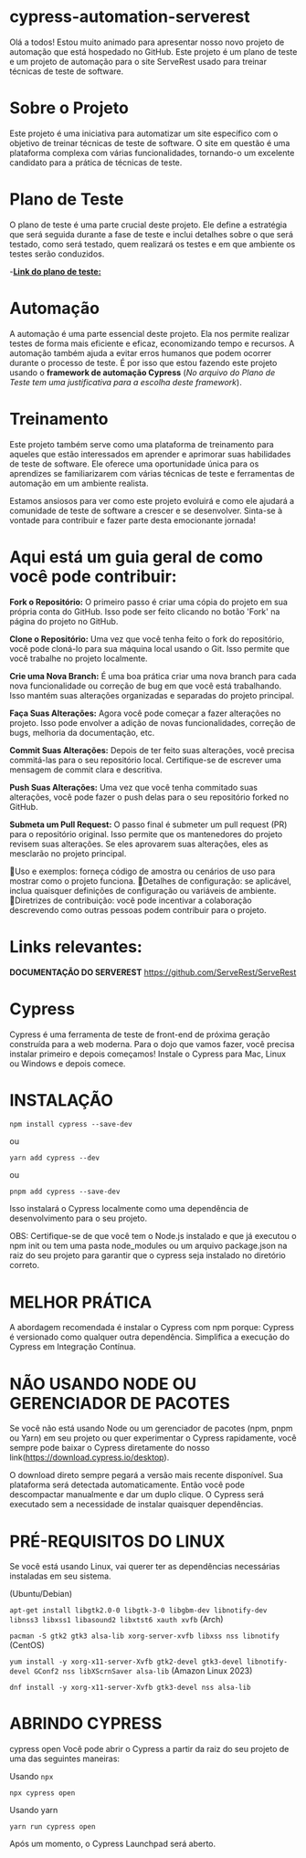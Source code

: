 # **cypress-automation-serverest**

Olá a todos! Estou muito animado para apresentar nosso novo projeto de automação que está hospedado no GitHub. Este projeto é um plano de teste e um projeto de automação para o site ServeRest usado para treinar técnicas de teste de software.

# **Sobre o Projeto**
 Este projeto é uma iniciativa para automatizar um site específico com o objetivo de treinar técnicas de teste de software. O site em questão é uma plataforma complexa com várias funcionalidades, tornando-o um excelente candidato para a prática de técnicas de teste.

# **Plano de Teste**
O plano de teste é uma parte crucial deste projeto. Ele define a estratégia que será seguida durante a fase de teste e inclui detalhes sobre o que será testado, como será testado, quem realizará os testes e em que ambiente os testes serão conduzidos.

-[**Link do plano de teste:**](https://docs.google.com/document/d/1Ft_UKhrokauGOt_TXqT8xtt5NQXgYrQopkjrFm4rwE4/edit?usp=sharing)

# **Automação**
A automação é uma parte essencial deste projeto. Ela nos permite realizar testes de forma mais eficiente e eficaz, economizando tempo e recursos. A automação também ajuda a evitar erros humanos que podem ocorrer durante o processo de teste. É por isso que estou fazendo este projeto usando o **framework de automação Cypress** (*No arquivo do Plano de Teste tem uma justificativa para a escolha deste framework*).

# **Treinamento**
Este projeto também serve como uma plataforma de treinamento para aqueles que estão interessados em aprender e aprimorar suas habilidades de teste de software. Ele oferece uma oportunidade única para os aprendizes se familiarizarem com várias técnicas de teste e ferramentas de automação em um ambiente realista.

Estamos ansiosos para ver como este projeto evoluirá e como ele ajudará a comunidade de teste de software a crescer e se desenvolver. Sinta-se à vontade para contribuir e fazer parte desta emocionante jornada!

# **Aqui está um guia geral de como você pode contribuir:**

**Fork o Repositório:** O primeiro passo é criar uma cópia do projeto em sua própria conta do GitHub. Isso pode ser feito clicando no botão 'Fork' na página do projeto no GitHub.

**Clone o Repositório:** Uma vez que você tenha feito o fork do repositório, você pode cloná-lo para sua máquina local usando o Git. Isso permite que você trabalhe no projeto localmente.

**Crie uma Nova Branch:** É uma boa prática criar uma nova branch para cada nova funcionalidade ou correção de bug em que você está trabalhando. Isso mantém suas alterações organizadas e separadas do projeto principal.

**Faça Suas Alterações:** Agora você pode começar a fazer alterações no projeto. Isso pode envolver a adição de novas funcionalidades, correção de bugs, melhoria da documentação, etc.

**Commit Suas Alterações:** Depois de ter feito suas alterações, você precisa commitá-las para o seu repositório local. Certifique-se de escrever uma mensagem de commit clara e descritiva.

**Push Suas Alterações:** Uma vez que você tenha commitado suas alterações, você pode fazer o push delas para o seu repositório forked no GitHub.

**Submeta um Pull Request:** O passo final é submeter um pull request (PR) para o repositório original. Isso permite que os mantenedores do projeto revisem suas alterações. Se eles aprovarem suas alterações, eles as mesclarão no projeto principal.

💢Uso e exemplos: forneça código de amostra ou cenários de uso para mostrar como o projeto funciona. 💢Detalhes de configuração: se aplicável, inclua quaisquer definições de configuração ou variáveis ​​de ambiente. 💢Diretrizes de contribuição: você pode incentivar a colaboração descrevendo como outras pessoas podem contribuir para o projeto.

# **Links relevantes:**
**DOCUMENTAÇÃO DO SERVEREST**
 https://github.com/ServeRest/ServeRest

# **Cypress** 
Cypress é uma ferramenta de teste de front-end de próxima geração construída para a web moderna. Para o dojo que vamos fazer, você precisa instalar primeiro e depois começamos! Instale o Cypress para Mac, Linux ou Windows e depois comece.

# **INSTALAÇÃO**

`npm install cypress --save-dev`

ou

`yarn add cypress --dev`

ou

`pnpm add cypress --save-dev`

Isso instalará o Cypress localmente como uma dependência de desenvolvimento para o seu projeto.

OBS: Certifique-se de que você tem o Node.js instalado e que já executou o npm init ou tem uma pasta node_modules ou um arquivo package.json na raiz do seu projeto para garantir que o cypress seja instalado no diretório correto.

# **MELHOR PRÁTICA**

A abordagem recomendada é instalar o Cypress com npm porque: Cypress é versionado como qualquer outra dependência. Simplifica a execução do Cypress em Integração Contínua.

# **NÃO USANDO NODE OU GERENCIADOR DE PACOTES**

Se você não está usando Node ou um gerenciador de pacotes (npm, pnpm ou Yarn) em seu projeto ou quer experimentar o Cypress rapidamente, você sempre pode baixar o Cypress diretamente do nosso link(https://download.cypress.io/desktop).

O download direto sempre pegará a versão mais recente disponível. Sua plataforma será detectada automaticamente. Então você pode descompactar manualmente e dar um duplo clique. O Cypress será executado sem a necessidade de instalar quaisquer dependências.

# **PRÉ-REQUISITOS DO LINUX**
Se você está usando Linux, vai querer ter as dependências necessárias instaladas em seu sistema.

(Ubuntu/Debian)

`apt-get install libgtk2.0-0 libgtk-3-0 libgbm-dev libnotify-dev libnss3 libxss1 libasound2 libxtst6 xauth xvfb`
(Arch)

`pacman -S gtk2 gtk3 alsa-lib xorg-server-xvfb libxss nss libnotify`
(CentOS)

`yum install -y xorg-x11-server-Xvfb gtk2-devel gtk3-devel libnotify-devel GConf2 nss libXScrnSaver alsa-lib`
(Amazon Linux 2023)

`dnf install -y xorg-x11-server-Xvfb gtk3-devel nss alsa-lib`

# **ABRINDO CYPRESS**

cypress open Você pode abrir o Cypress a partir da raiz do seu projeto de uma das seguintes maneiras:

Usando `npx`

`npx cypress open`

Usando yarn

`yarn run cypress open`


Após um momento, o Cypress Launchpad será aberto.

